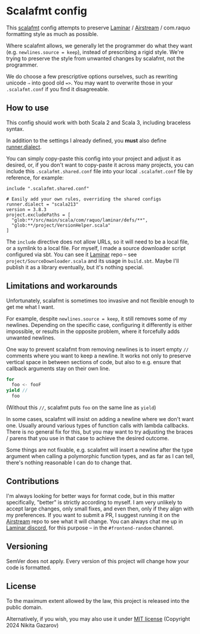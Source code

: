 # Scalafmt config

This [scalafmt](https://scalameta.org/scalafmt) config attempts to preserve [Laminar](https://github.com/raquo/laminar) / [Airstream](https://github.com/raquo/airstream) / com.raquo formatting style as much as possible.

Where scalafmt allows, we generally let the programmer do what they want (e.g. `newlines.source = keep`), instead of prescribing a rigid style. We're trying to preserve the style from unwanted changes by scalafmt, not the programmer.

We do choose a few prescriptive options ourselves, such as rewriting unicode `⇒` into good old `=>`. You may want to overwrite those in your `.scalafmt.conf` if you find it disagreeable.


## How to use

This config should work with both Scala 2 and Scala 3, including braceless syntax.

In addition to the settings I already defined, you **must** also define [runner.dialect](https://scalameta.org/scalafmt/docs/configuration.html#scala-dialects).

You can simply copy-paste this config into your project and adjust it as desired, or, if you don't want to copy-paste it across many projects, you can include this `.scalafmt.shared.conf` file into your local `.scalafmt.conf` file by reference, for example:

```
include ".scalafmt.shared.conf"

# Easily add your own rules, overriding the shared configs
runner.dialect = "scala213"
version = 3.8.3
project.excludePaths = [
  "glob:**/src/main/scala/com/raquo/laminar/defs/**",
  "glob:**/project/VersionHelper.scala"
]
```

The `include` directive does not allow URLs, so it will need to be a local file, or a symlink to a local file. For myself, I made a source downloader script configured via sbt. You can see it [Laminar](https://github.com/raquo/laminar) repo – see `project/SourceDownloader.scala` and its usage in `build.sbt`. Maybe I'll publish it as a library eventually, but it's nothing special.


## Limitations and workarounds

Unfortunately, scalafmt is sometimes too invasive and not flexible enough to get me what I want.

For example, despite `newlines.source = keep`, it still removes some of my newlines. Depending on the specific case, configuring it differently is either impossible, or results in the opposite problem, where it forcefully adds unwanted newlines.

One way to prevent scalafmt from removing newlines is to insert empty `//` comments where you want to keep a newline. It works not only to preserve vertical space in between sections of code, but also to e.g. ensure that callback arguments stay on their own line.

```scala
for 
  foo <- fooF
yield //
  foo
```

(Without this `//`, scalafmt puts `foo` on the same line as `yield`)

In some cases, scalafmt will insist on adding a newline where we don't want one. Usually around various types of function calls with lambda callbacks. There is no general fix for this, but you may want to try adjusting the braces / parens that you use in that case to achieve the desired outcome.

Some things are not fixable, e.g. scalafmt will insert a newline after the type argument when calling a polymorphic function types, and as far as I can tell, there's nothing reasonable I can do to change that.


## Contributions

I'm always looking for better ways for format code, but in this matter specifically, "better" is strictly according to myself. I am very unlikely to accept large changes, only small fixes, and even then, only if they align with my preferences. If you want to submit a PR, I suggest running it on the [Airstream](https://github.com/raquo/airstream) repo to see what it will change. You can always chat me up in [Laminar discord](https://discord.gg/JTrUxhq7sj), for this purpose – in the `#frontend-random` channel.


## Versioning

SemVer does not apply. Every version of this project will change how your code is formatted.


## License

To the maximum extent allowed by the law, this project is released into the public domain.

Alternatively, if you wish, you may also use it under [MIT license](https://opensource.org/license/mit) (Copyright 2024 Nikita Gazarov)
